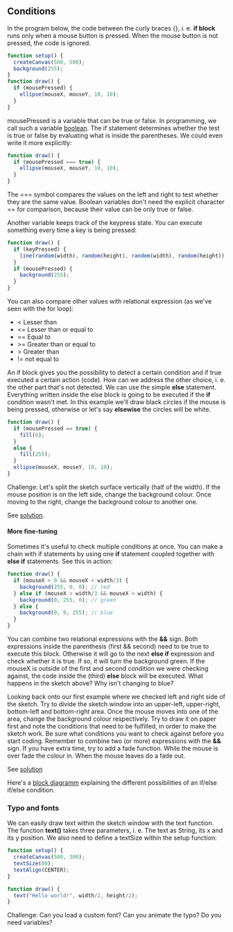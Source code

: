 ## Conditions

In the program below, the code between the curly braces {}, i. e. __if block__ runs only when a mouse button is pressed. When the mouse button is not pressed, the code is ignored.

```javascript
function setup() {
  createCanvas(500, 500);
  background(255);
}
function draw() {
  if (mousePressed) {
    ellipse(mouseX, mouseY, 10, 10);
  }
}
```

mousePressed is a variable that can be true or false. In programming, we call such a variable [boolean](https://processing.org/reference/boolean.html). The if statement determines whether the test is true or false by evaluating what is inside the parentheses. We could even write it more explicitly:

```javascript
function draw() {
  if (mousePressed === true) {
    ellipse(mouseX, mouseY, 10, 10);
  }
}
```

The === symbol compares the values on the left and right to test whether they are the same value. Boolean variables don't need the explicit character == for comparison, because their value can be only true or false.

Another variable keeps track of the keypress state. You can execute something every time a key is being pressed:

```javascript
function draw() {
  if (keyPressed) {
    line(random(width), random(height), random(width), random(height));
  }
  if (mousePressed) {
    background(255);
  }
}
```

You can also compare other values with relational expression (as we've seen with the for loop):

- < Lesser than
- <= Lesser than or equal to
- == Equal to
- \>= Greater than or equal to
- \> Greater than
- != not equal to

An if block gives you the possibility to detect a certain condition and if true executed a certain action (code). How can we address the other choice, i. e. the other part that's not detected. We can use the simple **else** statement. Everything written inside the else block is going to be executed if the **if** condition wasn't met. In this example we'll draw black circles if the mouse is being pressed, otherwise or let's say __elsewise__ the circles will be white.  

```javascript
function draw() {
  if (mousePressed == true) {
    fill(0);
  }
  else {
    fill(255);
  }
  ellipse(mouseX, mouseY, 10, 10);
}
```

Challenge: Let's split the sketch surface vertically (half of the width). If the mouse position is on the left side, change the background colour. Once moving to the right, change the background colour to another one.

See [solution](https://editor.p5js.org/ritzdank/sketches/PWltbJynP).

#### More fine-tuning

Sometimes it's useful to check multiple conditions at once. You can make a chain with if statements by using one **if** statement coupled together with **else if** statements. See this in action:

```javascript
function draw() {
  if (mouseX > 0 && mouseX < width/3) {
    background(255, 0, 0); // red
  } else if (mouseX > width/3 && mouseX < width) {
    background(0, 255, 0); // green
  } else {
    background(0, 0, 255); // blue
  }
}
```

You can combine two relational expressions with the **&&** sign. Both expressions inside the parenthesis (first && second) need to be true to execute this block. Otherwise it will go to the next **else if** expression and check whether it is true. If so, it will turn the background green. If the mouseX is outside of the first and second condition we were checking against, the code inside the (third) **else** block will be executed. What happens in the sketch above? Why isn't changing to blue?

Looking back onto our first example where we checked left and right side of the sketch. Try to divide the sketch window into an upper-left, upper-right, bottom-left and bottom-right area. Once the mouse moves into one of the area, change the background colour respectively. Try to draw it on paper first and note the conditions that need to be fulfilled, in order to make the sketch work. Be sure what conditions you want to check against before you start coding. Remember to combine two (or more) expressions with the **&&** sign. If you have extra time, try to add a fade function. While the mouse is over fade the colour in. When the mouse leaves do a fade out.

See [solution]([solutions/sketch_018_ElseIf.pde](https://editor.p5js.org/ritzdank/sketches/5iZpKeuOu))   

Here's a [block diagramm]() explaining the different possibilities of an if/else if/else condition.

### Typo and fonts

We can easily draw text within the sketch window with the text function. The function **text()** takes three parameters, i. e. The text as String, its x and its y position. We also need to define a textSize within the setup function:

```javascript
function setup() {
  createCanvas(500, 300);
  textSize(80);
  textAlign(CENTER);
}

function draw() {
  text("Hello world!", width/2, height/2);
}
```

Challenge: Can you load a custom font? Can you animate the typo? Do you need variables?
